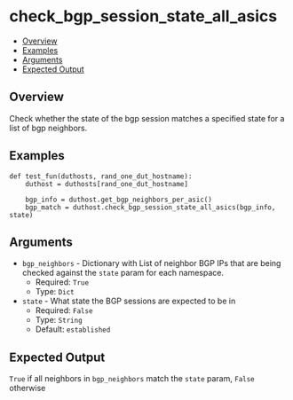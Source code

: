 # check_bgp_session_state_all_asics

- [Overview](#overview)
- [Examples](#examples)
- [Arguments](#arguments)
- [Expected Output](#expected-output)

## Overview
Check whether the state of the bgp session matches a specified state for a list of bgp neighbors.

## Examples
```
def test_fun(duthosts, rand_one_dut_hostname):
    duthost = duthosts[rand_one_dut_hostname]

    bgp_info = duthost.get_bgp_neighbors_per_asic()
    bgp_match = duthost.check_bgp_session_state_all_asics(bgp_info, state)
```

## Arguments
- `bgp_neighbors` - Dictionary with List of neighbor BGP IPs that are being checked against the `state` param for each namespace.
    - Required: `True`
    - Type: `Dict`
- `state` - What state the BGP sessions are expected to be in
    - Required: `False`
    - Type: `String`
    - Default: `established`

## Expected Output
`True` if all neighbors in `bgp_neighbors` match the `state` param, `False` otherwise

